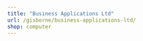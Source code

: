 ```yaml
---
title: "Business Applications Ltd"
url: /gisborne/business-applications-ltd/
shop: computer
---
```

